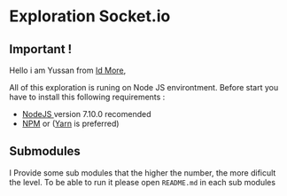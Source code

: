 # Exploration Socket.io

## Important !
Hello i am Yussan from <a href="https://gitlab.com/idmore" target="_blank">Id More</a>,

All of this exploration is runing on Node JS environtment. Before start you have to install this following requirements :
- <a href="https://nodejs.org/en/" target="_blank">NodeJS </a> version 7.10.0 recomended 
- <a href="https://docs.npmjs.com/getting-started/what-is-npm" target="_blank">NPM</a> or (<a href="https://yarnpkg.com/en/" target="_blank">Yarn</a> is preferred)

## Submodules
I Provide some sub modules that the higher the number, the more dificult the level. To be able to run it please open `README.md` in each sub modules
